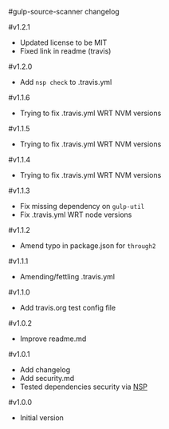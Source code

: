 #gulp-source-scanner changelog

#v1.2.1
* Updated license to be MIT
* Fixed link in readme (travis)

#v1.2.0
* Add `nsp check` to .travis.yml

#v1.1.6
* Trying to fix .travis.yml WRT NVM versions

#v1.1.5
* Trying to fix .travis.yml WRT NVM versions

#v1.1.4
* Trying to fix .travis.yml WRT NVM versions

#v1.1.3
* Fix missing dependency on `gulp-util`
* Fix .travis.yml WRT node versions

#v1.1.2
* Amend typo in package.json for `through2`

#v1.1.1
* Amending/fettling .travis.yml

#v1.1.0
* Add travis.org test config file

#v1.0.2
* Improve readme.md

#v1.0.1
* Add changelog
* Add security.md
* Tested dependencies security via [NSP](https://github.com/nodesecurity/nsp)

#v1.0.0
* Initial version
